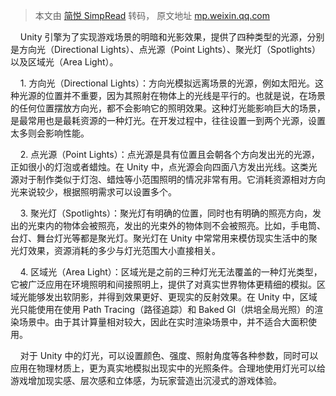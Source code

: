 > 本文由 [简悦 SimpRead](http://ksria.com/simpread/) 转码， 原文地址 [mp.weixin.qq.com](https://mp.weixin.qq.com/s/6rGRD1oxPeJsvjNEb9iW8w)

    Unity 引擎为了实现游戏场景的明暗和光影效果，提供了四种类型的光源，分别是方向光（Directional Lights）、点光源（Point Lights）、聚光灯（Spotlights）以及区域光（Area Light）。  

    1. 方向光（Directional Lights）：方向光模拟远离场景的光源，例如太阳光。这种光源的位置并不重要，因为其照射在物体上的光线是平行的。也就是说，在场景的任何位置摆放方向光，都不会影响它的照明效果。这种灯光能影响巨大的场景，是最常用也是最耗资源的一种灯光。在开发过程中，往往设置一到两个光源，设置太多则会影响性能。

    2. 点光源（Point Lights）：点光源是具有位置且会朝各个方向发出光的光源，正如很小的灯泡或者蜡烛。在 Unity 中，点光源会向四面八方发出光线。这类光源对于制作类似于灯泡、蜡烛等小范围照明的情况非常有用。它消耗资源相对方向光来说较少，根据照明需求可以设置多个。  

    3. 聚光灯（Spotlights）：聚光灯有明确的位置，同时也有明确的照亮方向，发出的光束内的物体会被照亮，发出的光束外的物体则不会被照亮。比如，手电筒、台灯、舞台灯光等都是聚光灯。聚光灯在 Unity 中常常用来模仿现实生活中的聚光灯效果，资源消耗的多少与灯光范围大小直接相关。  

    4. 区域光（Area Light）：区域光是之前的三种灯光无法覆盖的一种灯光类型，它被广泛应用在环境照明和间接照明上，提供了对真实世界物体更精细的模拟。区域光能够发出软阴影，并得到效果更好、更现实的反射效果。在 Unity 中，区域光只能使用在使用 Path Tracing（路径追踪）和 Baked GI（烘培全局光照）的渲染场景中。由于其计算量相对较大，因此在实时渲染场景中，并不适合大面积使用。  

    对于 Unity 中的灯光，可以设置颜色、强度、照射角度等各种参数，同时可以应用在物理材质上，更为真实地模拟出现实中的光照条件。合理地使用灯光可以给游戏增加现实感、层次感和立体感，为玩家营造出沉浸式的游戏体验。